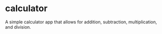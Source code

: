 # calculator

A simple calculator app that allows for addition, subtraction, multiplication, and division.
